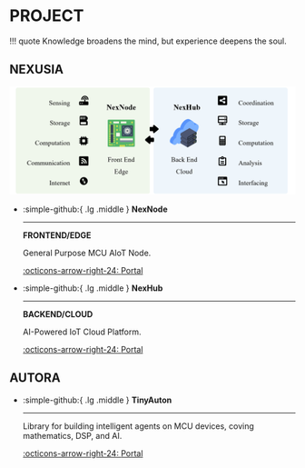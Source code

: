 # PROJECT

!!! quote
    Knowledge broadens the mind, but experience deepens the soul.

## NEXUSIA

![NEXUSIA](NEXUSIA.png)

<div class="grid cards" markdown>

-   :simple-github:{ .lg .middle } __NexNode__

    ---

    **FRONTEND/EDGE** 
    
    General Purpose MCU AIoT Node.


    [:octicons-arrow-right-24: <a href="https://github.com/Shuaiwen-Cui/NexNode.git" target="_blank"> Portal </a>](#)

-   :simple-github:{ .lg .middle } __NexHub__

    ---

    **BACKEND/CLOUD** 
    
    AI-Powered IoT Cloud Platform.

    [:octicons-arrow-right-24: <a href="https://github.com/Shuaiwen-Cui/NexHub.git" target="_blank"> Portal </a>](#)

</div>

## AUTORA

<div class="grid cards" markdown>

-   :simple-github:{ .lg .middle } __TinyAuton__

    ---

    Library for building intelligent agents on MCU devices, coving mathematics, DSP, and AI.


    [:octicons-arrow-right-24: <a href="https://github.com/Shuaiwen-Cui/TinyAuton.git" target="_blank"> Portal </a>](#)

</div>